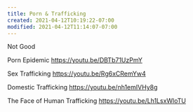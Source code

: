 ```yaml
---
title: Porn & Trafficking
created: 2021-04-12T10:19:22-07:00
modified: 2021-04-12T11:14:07-07:00
---
```


Not Good

Porn Epidemic
https://youtu.be/DBTb71UzPmY

Sex Trafficking
https://youtu.be/Rg6xCRemYw4

Domestic Trafficking
https://youtu.be/nh1emIVHy8g

The Face of Human Trafficking
https://youtu.be/Lh1LsxWloTU




